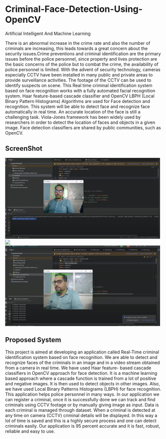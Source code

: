 # Criminal-Face-Detection-Using-OpenCV
Artificial Intelligent And Machine Learning

There is an abnormal increase in the crime rate and also the number of criminals are increasing, this leads towards a great concern about the security issues.Crime preventions and criminal identification are the primary issues before the police personnel, since property and lives protection are the basic concerns of the police but to combat the crime, the availability of police personnel is limited. With the advent of security technology, cameras especially CCTV have been installed in many public and private areas to provide surveillance activities. The footage of the CCTV can be used to identify suspects on scene. This Real time criminal identification system based on face recognition works with a fully automated facial recognition system. Haar feature-based cascade classifier and OpenCV LBPH (Local Binary Pattern Histograms) Algorithms are used for Face detection and recognition. This system will be able to detect face and recognize face automatically in real time. An accurate location of the face is still a challenging task. Viola-Jones framework has been widely used by researchers in order to detect the location of faces and objects in a given image. Face detection classifiers are shared by public communities, such as OpenCV.

## ScreenShot

<img src="ScreenShot/screenshot11.jpg" width="500" />
<img src="SScreenShot/screenshot12.jpg" width="500" />
<img src="ScreenShot/screenshot13.jpg" width="500" /> 

## Proposed System

This project is aimed at developing an application called Real-Time criminal identification system based on face recognition. We are able to detect and recognize faces of the criminals in an image and in a video stream obtained from a camera in real time. We have used Haar feature- based cascade classifiers in OpenCV approach for face detection. It is a machine learning based approach where a cascade function is trained from a lot of positive and negative images. It is then used to detect objects in other images. Also, we have used Local Binary Patterns Histograms (LBPH) for face recognition. This application helps police personnel in many ways. In our application we can register a criminal, once it is successfully done we can track and find criminals using CCTV footage or by manually giving image as input. Data is each criminal is managed through dataset. When a criminal is detected at any time on camera (CCTV) criminal details will be displayed. In this way a lot of time is saved and this is a highly secure process and one can detect criminals easily. Our application is 95 percent accurate and it is fast, robust, reliable and easy to use.
